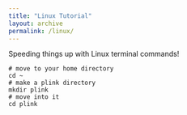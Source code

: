 ```yaml
---
title: "Linux Tutorial"
layout: archive
permalink: /linux/
---
```


Speeding things up with Linux terminal commands!  

```shell
# move to your home directory
cd ~
# make a plink directory
mkdir plink
# move into it
cd plink
```
